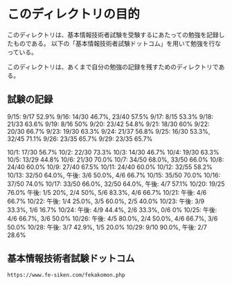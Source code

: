 # このディレクトリの目的

このディレクトリは、基本情報技術者試験を受験するにあたっての勉強を記録したものである。
以下の「基本情報技術者試験ドットコム」を用いて勉強を行なっている。

このディレクトリは、あくまで自分の勉強の記録を残すためのディレクトリである。

## 試験の記録

9/15: 9/17 52.9%
9/16: 14/30 46.7%, 23/40 57.5%
9/17: 8/15 53.3%
9/18: 21/33 63.6%
9/19: 8/16 50%
9/20: 23/42 54.8%
9/21: 18/30 60%
9/22: 20/30 66.7%
9/23: 19/30 63.3%
9/24: 21/37 56.8%
9/25: 16/30 53.3%, 32/45 71.1%
9/26: 23/35 65.7%
9/29: 23/35 65.7%

10/1: 17/30 56.7%
10/2: 22/30 73.3%
10/3: 14/30 46.7%
10/4: 19/30 63.3%
10/5: 13/29 44.8%
10/6: 21/30 70.0%
10/7: 34/50 68.0%, 33/50 66.0%
10/8: 24/40 60.0%
10/9: 27/40 67.5%
10/11: 24/40 60.0%
10/12: 32/55 58.2%
10/13: 32/50 64.0%,
       午後: 3/6 50.0%, 4/6 66.7%
10/15: 35/50 70.0%
10/16: 37/50 74.0%
10/17: 33/50 66.0%, 32/50 64.0%,
       午後: 4/7 57.1%
10/20: 19/25 76.0%
       午後: 1/5 20%, 2/4 50%, 5/6 83.3%, 4/6 66.7%
10/21: 午後: 4/6 66.7%
10/22: 午後: 1/4 25.0%, 3/5 60.0%, 2/5 40.0%
10/23: 午後: 3/9 33.3%, 1/6 16.7%
10/24: 午後: 4/9 44.4%, 2/6 33.3%, 0/6 0%
10/25: 午後: 4/6 66.7%, 3/6 50.0%
10/26: 午後: 4/5 80.0%, 2/4 50.0%, 4/6 66.7%, 3/6 50.0%
10/28: 午後: 3/7 42.9%, 1/5 20.0%
10/29: 9/10 90.0%, 午後: 2/7 28.6%

## 基本情報技術者試験ドットコム

`https://www.fe-siken.com/fekakomon.php`
